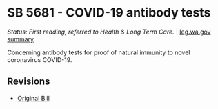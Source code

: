 # SB 5681 - COVID-19 antibody tests
*Status: First reading, referred to Health & Long Term Care.* | [leg.wa.gov summary](https://app.leg.wa.gov/billsummary?BillNumber=5681&Year=2021)

Concerning antibody tests for proof of natural immunity to novel coronavirus COVID-19.

## Revisions
* [Original Bill](1/)